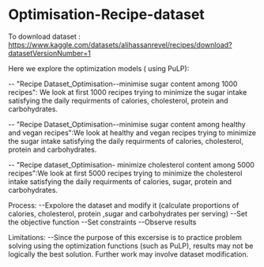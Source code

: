 # Optimisation-Recipe-dataset

To download dataset : https://www.kaggle.com/datasets/alihassanrevel/recipes/download?datasetVersionNumber=1


 Here we explore the optimization models ( using PuLP):
 
 -- "Recipe Dataset_Optimisation--minimise sugar content among 1000 recipes": We look at first 1000 recipes trying to minimize the sugar intake
 satisfying the daily requirments of calories, cholesterol, protein and carbohydrates. 
 
 -- "Recipe Dataset_Optimisation--minimise sugar content among healthy and vegan recipes":We look at healthy and vegan recipes trying to minimize the sugar intake satisfying the daily requirments of calories, cholesterol, protein and carbohydrates. 
 
 -- "Recipe dataset_Optimisation- minimize cholesterol content among 5000 recipes":We look at first 5000 recipes trying to minimize the cholesterol intake satisfying the daily requirments of calories, sugar, protein and carbohydrates. 
 
 
 Process: 
 --Expolore the dataset and modify it (calculate proportions of calories, cholesterol, protein ,sugar and carbohydrates per serving) 
 --Set the objective function
 --Set constraints
 --Observe results 
 
 Limitations: 
 --Since the purpose of this excersise is to practice problem solving using the optimization functions (such as PuLP), results may not be logically the best solution. Further work may involve dataset modification. 
